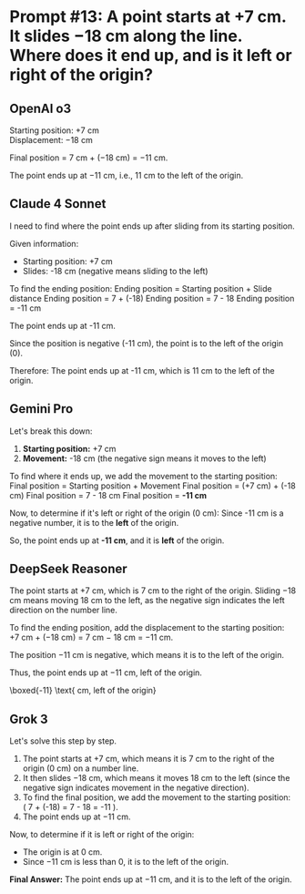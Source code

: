 # Prompt #13: A point starts at +7 cm. It slides −18 cm along the line. Where does it end up, and is it left or right of the origin?

## OpenAI o3
Starting position: +7 cm  
Displacement: −18 cm  

Final position = 7 cm + (−18 cm) = −11 cm.

The point ends up at −11 cm, i.e., 11 cm to the left of the origin.

## Claude 4 Sonnet
I need to find where the point ends up after sliding from its starting position.

Given information:
- Starting position: +7 cm
- Slides: -18 cm (negative means sliding to the left)

To find the ending position:
Ending position = Starting position + Slide distance
Ending position = 7 + (-18)
Ending position = 7 - 18
Ending position = -11 cm

The point ends up at -11 cm.

Since the position is negative (-11 cm), the point is to the left of the origin (0).

Therefore: The point ends up at -11 cm, which is 11 cm to the left of the origin.

## Gemini Pro
Let's break this down:

1.  **Starting position:** +7 cm
2.  **Movement:** -18 cm (the negative sign means it moves to the left)

To find where it ends up, we add the movement to the starting position:
Final position = Starting position + Movement
Final position = (+7 cm) + (-18 cm)
Final position = 7 - 18 cm
Final position = **-11 cm**

Now, to determine if it's left or right of the origin (0 cm):
Since -11 cm is a negative number, it is to the **left** of the origin.

So, the point ends up at **-11 cm**, and it is **left** of the origin.

## DeepSeek Reasoner
The point starts at +7 cm, which is 7 cm to the right of the origin. Sliding −18 cm means moving 18 cm to the left, as the negative sign indicates the left direction on the number line.

To find the ending position, add the displacement to the starting position:  
+7 cm + (−18 cm) = 7 cm − 18 cm = −11 cm.

The position −11 cm is negative, which means it is to the left of the origin.

Thus, the point ends up at −11 cm, left of the origin.

\boxed{-11} \text{ cm, left of the origin}

## Grok 3
Let's solve this step by step.

1. The point starts at +7 cm, which means it is 7 cm to the right of the origin (0 cm) on a number line.
2. It then slides −18 cm, which means it moves 18 cm to the left (since the negative sign indicates movement in the negative direction).
3. To find the final position, we add the movement to the starting position:  
   \( 7 + (-18) = 7 - 18 = -11 \).
4. The point ends up at −11 cm.

Now, to determine if it is left or right of the origin:
- The origin is at 0 cm.
- Since −11 cm is less than 0, it is to the left of the origin.

**Final Answer:** The point ends up at −11 cm, and it is to the left of the origin.

